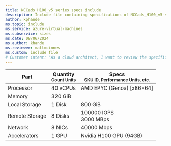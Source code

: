 ```yaml
---
title: NCCads_H100_v5 series specs include
description: Include file containing specifications of NCCads_H100_v5-series VM sizes.
author: kphande
ms.topic: include
ms.service: azure-virtual-machines
ms.subservice: sizes
ms.date: 08/06/2024
ms.author: khande
ms.reviewer: mattmcinnes
ms.custom: include file
# Customer intent: "As a cloud architect, I want to review the specifications of the NCCads_H100_v5 series VM sizes, so that I can assess their performance capabilities for my workload requirements."
---
```

| Part | Quantity <br><sup>Count Units | Specs <br><sup>SKU ID, Performance Units, etc.  |
|---|---|---|
| Processor      |  40 vCPUs     | AMD EPYC (Genoa) [x86-64] |
| Memory         |  320 GiB        |    |
| Local Storage  |  1 Disk         | 800 GiB  |
| Remote Storage |  8 Disks        | 100000 IOPS <br>3000 MBps |
| Network        |  8 NICs        | 40000 Mbps |
| Accelerators   |  1 GPU            | Nvidia H100 GPU (94GB)    |
